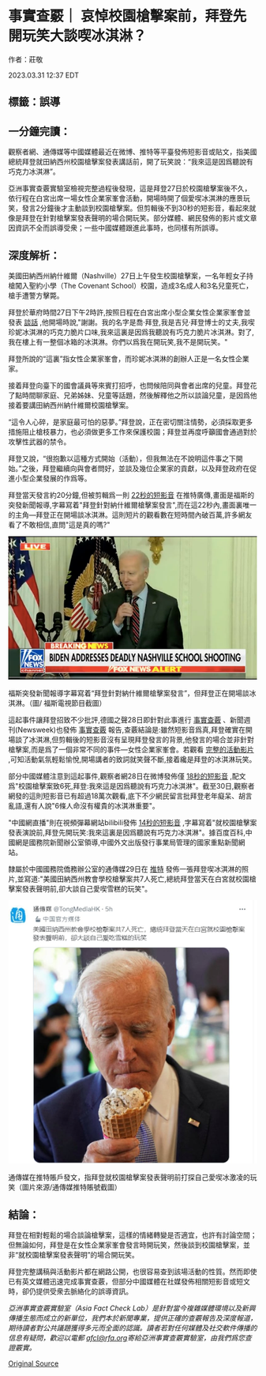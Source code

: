 # 事實查覈｜ 哀悼校園槍擊案前，拜登先開玩笑大談喫冰淇淋？

作者：莊敬

2023.03.31 12:37 EDT

## 標籤：誤導

## 一分鐘完讀：

觀察者網、通傳媒等中國媒體最近在微博、推特等平臺發佈短影音或貼文，指美國總統拜登就田納西州校園槍擊案發表講話前，開了玩笑說：“我來這是因爲聽說有巧克力冰淇淋”。

亞洲事實查覈實驗室檢視完整過程後發現，這是拜登27日於校園槍擊案後不久，依行程在白宮出席一場女性企業家峯會活動，開場時開了個愛喫冰淇淋的應景玩笑，發言2分鐘後才主動談到校園槍擊案。但剪輯後不到30秒的短影音，看起來就像是拜登在針對槍擊案發表聲明的場合開玩笑。部分媒體、網民發佈的影片或文章因資訊不全而誤導受衆；一些中國媒體跟進此事時，也同樣有所誤導。

## 深度解析：

美國田納西州納什維爾（Nashville）27日上午發生校園槍擊案，一名年輕女子持槍闖入聖約小學（The Covenant School）校園，造成3名成人和3名兒童死亡，槍手遭警方擊斃。

拜登於華府時間27日下午2時許,按照日程在白宮出席小型企業女性企業家峯會並發表 [談話](https://www.whitehouse.gov/briefing-room/speeches-remarks/2023/03/27/remarks-by-president-biden-at-the-sba-womens-business-summit/) ,他開場時說,"謝謝。我的名字是喬·拜登,我是吉兒·拜登博士的丈夫,我喫珍妮冰淇淋的巧克力脆片口味,我來這裏是因爲我聽說有巧克力脆片冰淇淋。對了,我在樓上有一整個冰箱的冰淇淋。你們以爲我在開玩笑,我不是開玩笑。"

拜登所說的“這裏”指女性企業家峯會，而珍妮冰淇淋的創辦人正是一名女性企業家。

接着拜登向臺下的國會議員等來賓打招呼，也問候陪同與會者出席的兒童。拜登花了點時間聊家庭、兄弟姊妹、兒童等話題，然後解釋他之所以談論兒童，是因爲他接着要講田納西州納什維爾校園槍擊案。

“這令人心碎，是家庭最可怕的惡夢。”拜登說，正在密切關注情勢，必須採取更多措施阻止槍枝暴力，也必須做更多工作來保護校園；拜登並再度呼籲國會通過對於攻擊性武器的禁令。

拜登又說，“很抱歉以這種方式開始（活動），但我無法在不說明這件事之下開始。”之後，拜登繼續向與會者問好，並談及幾位企業家的貢獻，以及拜登政府在促進小型企業發展的作爲等。

拜登當天發言約20分鐘,但被剪輯爲一則 [22秒的短影音](https://twitter.com/greg_price11/status/1640425123378282503) 在推特廣傳,畫面是福斯的突發新聞報導,字幕寫着"拜登針對納什維爾槍擊案發言",而在這22秒內,畫面裏唯一的主角—拜登正在開場談冰淇淋。這則短片的觀看數在短時間內破百萬,許多網友看了不敢相信,直問"這是真的嗎?"

![福斯突發新聞報導字幕寫着“拜登針對納什維爾槍擊案發言”，但拜登正在開場談冰淇淋。（圖/ 福斯電視節目截圖）](images/3MJJPLMT66VACGZJRBCN37FB5M.png)

福斯突發新聞報導字幕寫着“拜登針對納什維爾槍擊案發言”，但拜登正在開場談冰淇淋。（圖/ 福斯電視節目截圖）

這起事件讓拜登招致不少批評,德國之聲28日即針對此事進行 [事實查覈](https://www.dw.com/en/fact-check-bidens-gaffe-about-ice-cream-and-nashville/a-65159845) 、新聞週刊(Newsweek)也發佈 [事實查覈](https://www.newsweek.com/fact-check-did-joe-biden-joke-about-ice-cream-before-nashville-remarks-1790836) 報告,查覈結論是:雖然短影音爲真,拜登確實在開場談了冰淇淋,但剪輯後的短影音沒有呈現拜登發言的背景,他發言的場合並非針對槍擊案,而是爲了一個非常不同的事件—女性企業家峯會。若觀看 [完整的活動影片](https://www.c-span.org/video/?526980-1/president-biden-calls-congress-pass-assault-weapons-ban-nashville-school-shooting) ,可知活動氣氛輕鬆愉悅,開場講者的致詞就笑聲不斷,接着纔是拜登的冰淇淋玩笑。

部分中國媒體注意到這起事件,觀察者網28日在微博發佈僅 [18秒的短影音](https://weibo.com/1887344341/MzlIMmlfy?refer_flag=1001030103_) ,配文爲"校園槍擊案致6死,拜登:我來這是因爲聽說有巧克力冰淇淋"。截至30日,觀察者網發的這則短影音已有超過18萬次觀看,底下不少網民留言批拜登老年癡呆、胡言亂語,還有人說"6條人命沒有權貴的冰淇淋重要"。

"中國網直播"則在視頻彈幕網站bilibili發佈 [14秒的短影音](https://www.bilibili.com/video/BV1bv4y1G7Er/?spm_id_from=333.999.0.0) ,字幕寫着"就校園槍擊案發表演說前,拜登先開玩笑:我來這裏是因爲聽說有巧克力冰淇淋"。據百度百科,中國網是國務院新聞辦公室領導,中國外文出版發行事業局管理的國家重點新聞網站。

隸屬於中國國務院僑務辦公室的通傳媒29日在 [推特](https://twitter.com/TongMediaHK/status/1640894599068540930) 發佈一張拜登喫冰淇淋的照片,並寫道:"美國田納西州教會學校槍擊案共7人死亡,總統拜登當天在白宮就校園槍擊案發表聲明前,卻大談自己愛喫雪糕的玩笑"。

![通傳媒在推特賬戶發文，指拜登就校園槍擊案發表聲明前打探自己愛喫冰激凌的玩笑（圖片來源/通傳媒推特賬號截圖）](images/5EVFXBTVPEW7LUHH524ATNMX6A.png)

通傳媒在推特賬戶發文，指拜登就校園槍擊案發表聲明前打探自己愛喫冰激凌的玩笑（圖片來源/通傳媒推特賬號截圖）

## 結論：

拜登在相對輕鬆的場合談論槍擊案，這樣的情緒轉變是否適宜，也許有討論空間；但無論如何，拜登是在女性企業家峯會發言時開玩笑，然後談到校園槍擊案，並非“就校園槍擊案發表聲明”的場合開玩笑。

拜登完整講稿與活動影片都在網路公開，也很容易查到該場活動的性質。然而即使已有英文媒體迅速完成事實查覈，但部分中國媒體在社媒發佈相關短影音或短文時，卻仍提供受衆去脈絡化的誤導資訊。

*亞洲事實查覈實驗室（Asia Fact Check Lab）是針對當今複雜媒體環境以及新興傳播生態而成立的新單位，我們本於新聞專業，提供正確的查覈報告及深度報道，期待讀者對公共議題獲得多元而全面的認識。讀者若對任何媒體及社交軟件傳播的信息有疑問，歡迎以電郵 [afcl@rfa.org](http://afcl@rfa.org)寄給亞洲事實查覈實驗室，由我們爲您查證覈實。*



[Original Source](https://www.rfa.org/mandarin/shishi-hecha/hc-03312023123323.html)
